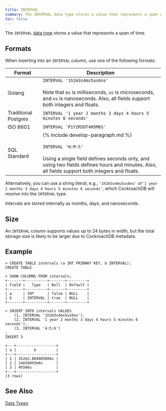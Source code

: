 ```yaml
---
title: INTERVAL
summary: The INTERVAL data type stores a value that represents a span of time.
toc: false
---
```


The `INTERVAL` [data type](data-types.html) stores a value that represents a span of time. 

<div id="toc"></div>

## Formats

When inserting into an `INTERVAL` column, use one of the following formats:

Format | Description
-------|--------
Golang | `INTERVAL '1h2m3s4ms5us6ns'`<br><br>Note that `ms` is milliseconds, `us` is microseconds, and `ns` is nanoseconds. Also, all fields support both integers and floats.
Traditional Postgres | `INTERVAL '1 year 2 months 3 days 4 hours 5 minutes 6 seconds'` 
ISO 8601 | `INTERVAL 'P1Y2M3DT4H5M6S'`
SQL Standard | {% include develop-paragraph.md %}<br><br>`INTERVAL 'H:M:S'`<br><br>Using a single field defines seconds only, and using two fields defines hours and minutes. Also, all fields support both integers and floats.

Alternatively, you can use a string literal, e.g., `'1h2m3s4ms5us6ns'` or`'1 year 2 months 3 days 4 hours 5 minutes 6 seconds'`, which CockroachDB will resolve into the `INTERVAL` type.

Intervals are stored internally as months, days, and nanoseconds.

## Size

An `INTERVAL` column supports values up to 24 bytes in width, but the total storage size is likely to be larger due to CockroachDB metadata. 

## Example

~~~
> CREATE TABLE intervals (a INT PRIMARY KEY, b INTERVAL);
CREATE TABLE

> SHOW COLUMNS FROM intervals;
+-------+----------+-------+---------+
| Field |   Type   | Null  | Default |
+-------+----------+-------+---------+
| a     | INT      | false | NULL    |
| b     | INTERVAL | true  | NULL    |
+-------+----------+-------+---------+

> INSERT INTO intervals VALUES 
    (1, INTERVAL '1h2m3s4ms5us6ns'), 
    (2, INTERVAL '1 year 2 months 3 days 4 hours 5 minutes 6 seconds'), 
    (3, INTERVAL '4:5:6')
;
INSERT 3

+---+------------------+
| a |        b         |
+---+------------------+
| 1 | 1h2m3.004005006s |
| 2 | 14m3d4h5m6s      |
| 3 | 4h5m6s           |
+---+------------------+
(3 rows)
~~~

## See Also

[Data Types](data-types.html)